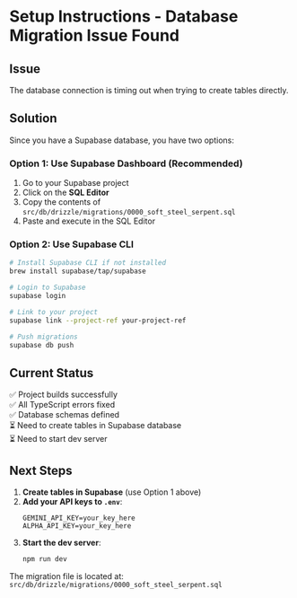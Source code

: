 # Setup Instructions - Database Migration Issue Found

## Issue

The database connection is timing out when trying to create tables directly.

## Solution

Since you have a Supabase database, you have two options:

### Option 1: Use Supabase Dashboard (Recommended)

1. Go to your Supabase project
2. Click on the **SQL Editor**
3. Copy the contents of `src/db/drizzle/migrations/0000_soft_steel_serpent.sql`
4. Paste and execute in the SQL Editor

### Option 2: Use Supabase CLI

```bash
# Install Supabase CLI if not installed
brew install supabase/tap/supabase

# Login to Supabase
supabase login

# Link to your project
supabase link --project-ref your-project-ref

# Push migrations
supabase db push
```

## Current Status

✅ Project builds successfully  
✅ All TypeScript errors fixed  
✅ Database schemas defined  
⏳ Need to create tables in Supabase database  
⏳ Need to start dev server

## Next Steps

1. **Create tables in Supabase** (use Option 1 above)
2. **Add your API keys to `.env`**:
   ```
   GEMINI_API_KEY=your_key_here
   ALPHA_API_KEY=your_key_here
   ```
3. **Start the dev server**:
   ```bash
   npm run dev
   ```

The migration file is located at: `src/db/drizzle/migrations/0000_soft_steel_serpent.sql`

